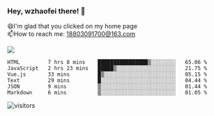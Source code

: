 ### Hey, wzhaofei there! 👋

😄I'm glad that you clicked on my home page<br>
📫How to reach me: 18803091700@163.com<br>

![](https://github-readme-stats.vercel.app/api?username=wzhaofei&show_icons=true)

<!--START_SECTION:waka-->

```text
HTML         7 hrs 8 mins    ████████████████▒░░░░░░░░   65.06 %
JavaScript   2 hrs 23 mins   █████▒░░░░░░░░░░░░░░░░░░░   21.75 %
Vue.js       33 mins         █▒░░░░░░░░░░░░░░░░░░░░░░░   05.15 %
Text         29 mins         █░░░░░░░░░░░░░░░░░░░░░░░░   04.44 %
JSON         9 mins          ▒░░░░░░░░░░░░░░░░░░░░░░░░   01.44 %
Markdown     6 mins          ▒░░░░░░░░░░░░░░░░░░░░░░░░   01.05 %
```

<!--END_SECTION:waka-->

![visitors](https://visitor-badge.glitch.me/badge?page_id=wzhaofei)


<!--
**wzhaofei/wzhaofei** is a ✨ _special_ ✨ repository because its `README.md` (this file) appears on your GitHub profile.

[<img align="right" width="50%" src="https://github-readme-stats.vercel.app/api?username=wzhaofei&show_icons=true">](https://metrics.lecoq.io/wzhaofei#gh-light-mode-only)

Here are some ideas to get you started:

- 🔭 I’m currently working on ...
- 🌱 I’m currently learning ...
- 👯 I’m looking to collaborate on ...
- 🤔 I’m looking for help with ...
- 💬 Ask me about ...
- 📫 How to reach me: ...
- 😄 Pronouns: ...
- ⚡ Fun fact: ...
-->
